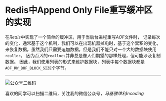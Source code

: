 # Redis中Append Only File重写缓冲区的实现
在*Redis*中实现了一个简单的缓冲区，用于当后台进程重写*AOF*文件时，
记录每次的变化，通常基于这个机制，我们可以在出现机器掉电时，基于这个累积的变化，
来恢复数据。虽然我们只需要追加数据，但是我们不能只对一个大的数据块使用`realloc`，
因为*巨大*的`reallocs`并非总是像人们期望的那样处理，但可能涉及复制数据。
因此，我们使用列表的形式来维护数据块，列表中每个数据块都是`AOF_RW_BUF_BLOCK_SIZE`个字节。

***
![公众号二维码](https://machiavelli-1301806039.cos.ap-beijing.myqcloud.com/qrcode_for_gh_836beef2355a_344.jpg)

喜欢的同学可以扫描二维码，关注我的微信公众号，*马基雅维利incoding*